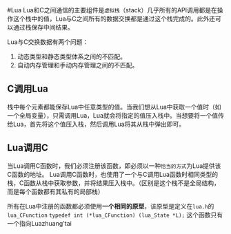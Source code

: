 #Lua 
Lua和C之间通信的主要组件是`虚拟栈`（stack）几乎所有的API调用都是在操作这个栈中的值，Lua与C之间所有的数据交换都是通过这个栈完成的。此外还可以通过栈保存中间结果。

Lua与C交换数据有两个问题：
1. 动态类型和静态类型体系之间的不匹配。
2. 自动内存管理和手动内存管理之间的不匹配。

## C调用Lua
栈中每个元素都能保存Lua中任意类型的值。当我们想从Lua中获取一个值时（如一个全局变量），只需调用Lua，Lua就会将指定的值压入栈中。当想要将一个值传给Lua，首先将这个值压入栈，然后调用Lua将其从栈中弹出即可。

## Lua调用C
当Lua调用C函数时，我们必须注册该函数，即必须以一种`恰当的方式`为Lua提供该C函数的地址。
Lua调用C函数时，也使用了一个与C调用Lua函数时相同类型的栈，C函数从栈中获取参数，并将结果压入栈中。（区别是这个栈不是全局结构，而是每个函数都有其私有的局部栈）

所有在Lua中注册的函数都必须使用**一个相同的原型**，该原型是定义在``lua.h``的``lua_CFunction`` 
``typedef int (*lua_CFunction) (lua_State *L);``
这个函数只有一个指向Luazhuang'tai